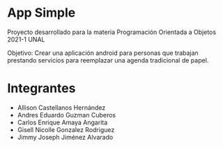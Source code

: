 # App Simple
Proyecto desarrollado para la materia Programación Orientada a Objetos 2021-1 UNAL

Objetivo: Crear una aplicación android para personas que trabajan prestando servicios para reemplazar una agenda tradicional de papel.

# Integrantes
* Allison Castellanos Hernández
* Andres Eduardo Guzman Cuberos
* Carlos Enrique Amaya Angarita
* Gisell Nicolle Gonzalez Rodriguez
* Jimmy Joseph Jiménez Alvarado
